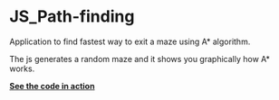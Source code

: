 # JS_Path-finding
Application to find fastest way to exit a maze using A* algorithm. 

The js generates a random maze and it shows you graphically how A* works.

**[See the code in action](https://jkutkut.github.io/JS_Path-finding/)**
